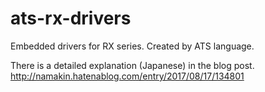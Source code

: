 # ats-rx-drivers
Embedded drivers for RX series. Created by ATS language.

There is a detailed explanation (Japanese) in the blog post.
http://namakin.hatenablog.com/entry/2017/08/17/134801